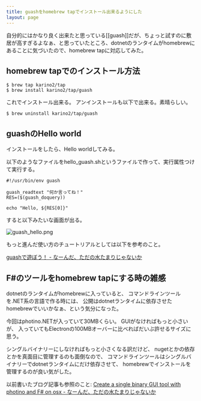 ```yaml
---
title: guashをhomebrew tapでインストール出来るようにした
layout: page
---
```

自分的にはかなり良く出来たと思っている[[guash]]だが、ちょっと試すのに敷居が高すぎるよなぁ、と思っていたところ、dotnetのランタイムがhomebrewにあることに気づいたので、homebrew tapに対応してみた。

## homebrew tapでのインストール方法

```
$ brew tap karino2/tap
$ brew install karino2/tap/guash
```

これでインストール出来る。
アンインストールも以下で出来る。素晴らしい。

```
$ brew uninstall karino2/tap/guash
```

## guashのHello world

インストールをしたら、Hello worldしてみる。

以下のようなファイルをhello_guash.shというファイルで作って、実行属性つけて実行する。

```
#!/usr/bin/env guash

guash_readtext "何か言ってね！"
RES=($(guash_doquery))

echo "Hello, ${RES[0]}"
```

すると以下みたいな画面が出る。

![guash_hello.png](https://karino2.github.io/assets/images/2021-04/guash_hello.png)


もっと進んだ使い方のチュートリアルとしては以下を参考のこと。

[guashで遊ぼう！ - なーんだ、ただの水たまりじゃないか](https://karino2.github.io/2021/04/27/play_with_guash.html)

## F#のツールをhomebrew tapにする時の雑感

dotnetのランタイムがhomebrewに入っていると、
コマンドラインツールを.NET系の言語で作る時には、
公開はdotnetランタイムに依存させたhomebrewでいいかなぁ、という気分になった。

今回はphotino.NETが入っていて30MBくらい。
GUIがなければもっと小さいが、
入っていてもElectronの100MBオーバーに比べればだいぶ許せるサイズに思う。

シングルバイナリーにしなければもっと小さくなる訳だけど、
nugetとかの依存とかを真面目に管理するのも面倒なので、
コマンドラインツールはシングルバイナリーでdotnetランタイムにだけ依存させて、
homebrewでインストールを管理するのが良い気がした。

以前書いたブログ記事も参照のこと: [Create a single binary GUI tool with photino and F# on osx - なーんだ、ただの水たまりじゃないか](https://karino2.github.io/2021/04/25/fsharp_de_photino.html)